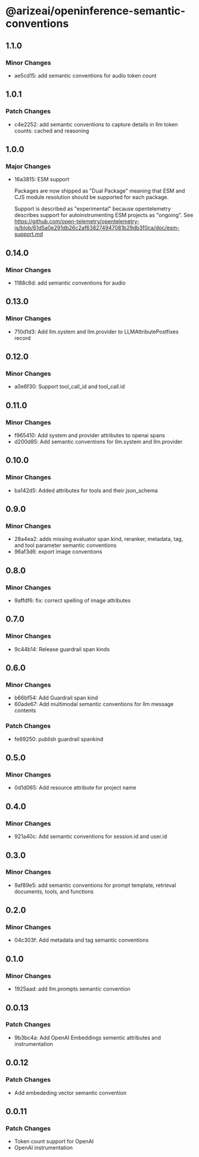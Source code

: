 # @arizeai/openinference-semantic-conventions

## 1.1.0

### Minor Changes

- ae5cd15: add semantic conventions for audio token count

## 1.0.1

### Patch Changes

- c4e2252: add semantic conventions to capture details in llm token counts: cached and reasoning

## 1.0.0

### Major Changes

- 16a3815: ESM support

  Packages are now shipped as "Dual Package" meaning that ESM and CJS module resolution
  should be supported for each package.

  Support is described as "experimental" because opentelemetry describes support for autoinstrumenting
  ESM projects as "ongoing". See https://github.com/open-telemetry/opentelemetry-js/blob/61d5a0e291db26c2af638274947081b29db3f0ca/doc/esm-support.md

## 0.14.0

### Minor Changes

- 1188c6d: add semantic conventions for audio

## 0.13.0

### Minor Changes

- 710d1d3: Add llm.system and llm.provider to LLMAttributePostfixes record

## 0.12.0

### Minor Changes

- a0e6f30: Support tool_call_id and tool_call.id

## 0.11.0

### Minor Changes

- f965410: Add system and provider attributes to openai spans
- d200d85: Add semantic conventions for llm.system and llm.provider

## 0.10.0

### Minor Changes

- ba142d5: Added attributes for tools and their json_schema

## 0.9.0

### Minor Changes

- 28a4ea2: adds missing evaluator span kind, reranker, metadata, tag, and tool parameter semantic conventions
- 96af3d6: export image conventions

## 0.8.0

### Minor Changes

- 9affdf6: fix: correct spelling of image attributes

## 0.7.0

### Minor Changes

- 9c44b14: Release guardrail span kinds

## 0.6.0

### Minor Changes

- b66bf54: Add Guardrail span kind
- 60ade67: Add multimodal semantic conventions for llm message contents

### Patch Changes

- fe69250: publish guardrail spankind

## 0.5.0

### Minor Changes

- 0d1d065: Add resource attribute for project name

## 0.4.0

### Minor Changes

- 921a40c: Add semantic conventions for session.id and user.id

## 0.3.0

### Minor Changes

- 9af89e5: add semantic conventions for prompt template, retrieval documents, tools, and functions

## 0.2.0

### Minor Changes

- 04c303f: Add metadata and tag semantic conventions

## 0.1.0

### Minor Changes

- 1925aad: add llm.prompts semantic convention

## 0.0.13

### Patch Changes

- 9b3bc4a: Add OpenAI Embeddings sementic attributes and instrumentation

## 0.0.12

### Patch Changes

- Add embededing vector semantic convention

## 0.0.11

### Patch Changes

- Token count support for OpenAI
- OpenAI instrumentation
